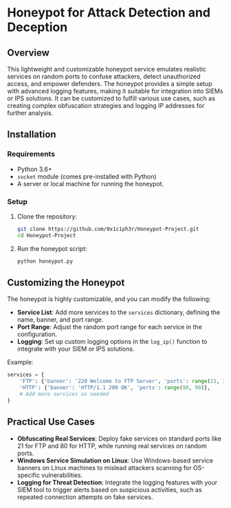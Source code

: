 # **Honeypot for Attack Detection and Deception**

## **Overview**

This lightweight and customizable honeypot service emulates realistic services on random ports to confuse attackers, detect unauthorized access, and empower defenders. The honeypot provides a simple setup with advanced logging features, making it suitable for integration into SIEMs or IPS solutions. It can be customized to fulfill various use cases, such as creating complex obfuscation strategies and logging IP addresses for further analysis.

## **Installation**

### **Requirements**
- Python 3.6+  
- `socket` module (comes pre-installed with Python)  
- A server or local machine for running the honeypot.

### **Setup**

1. Clone the repository:
    ```bash
    git clone https://github.com/0x1c1ph3r/Honeypot-Project.git
    cd Honeypot-Project
    ```
2. Run the honeypot script:
    ```bash
    python honeypot.py
    ```

## **Customizing the Honeypot**

The honeypot is highly customizable, and you can modify the following:

- **Service List**: Add more services to the `services` dictionary, defining the name, banner, and port range.
- **Port Range**: Adjust the random port range for each service in the configuration.
- **Logging**: Set up custom logging options in the `log_ip()` function to integrate with your SIEM or IPS solutions.
  
Example:
```python
services = {
    'FTP': {'banner': '220 Welcome to FTP Server', 'ports': range(21, 30)},
    'HTTP': {'banner': 'HTTP/1.1 200 OK', 'ports': range(80, 90)},
    # Add more services as needed
}
```

## **Practical Use Cases**

- **Obfuscating Real Services**: Deploy fake services on standard ports like 21 for FTP and 80 for HTTP, while running real services on random ports.
- **Windows Service Simulation on Linux**: Use Windows-based service banners on Linux machines to mislead attackers scanning for OS-specific vulnerabilities.
- **Logging for Threat Detection**: Integrate the logging features with your SIEM tool to trigger alerts based on suspicious activities, such as repeated connection attempts on fake services.
